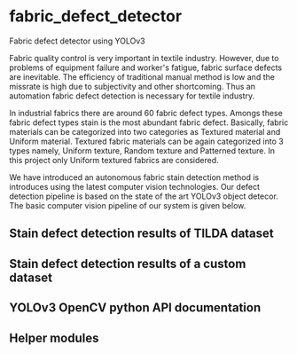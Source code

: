 # fabric_defect_detector
Fabric defect detector using YOLOv3

Fabric quality control is very important in textile industry. However, due to problems of equipment failure and worker's   fatigue, fabric surface defects are inevitable. The efficiency of traditional manual method is low and the missrate is high due to subjectivity and other shortcoming. Thus an automation fabric defect detection is necessary for textile industry. 

In industrial fabrics there are around  60 fabric defect types. Amongs these fabric defect types stain is the most abundant fabric defect. Basically, fabric materials can be categorized into two categories as Textured material and Uniform material. Textured fabric materials can be again categorized into 3 types namely, Uniform texture, Random texture and Patterned texture. In this project only Uniform textured fabrics are considered.

We have introduced an autonomous fabric stain detection method is introduces using the latest computer vision technologies. Our defect detection pipeline is based on the state of the art YOLOv3 object detecor. The basic computer vision pipeline of our system is given below. 





## Stain defect detection results of TILDA dataset



## Stain defect detection results of a custom dataset



## YOLOv3 OpenCV python API documentation



## Helper modules




